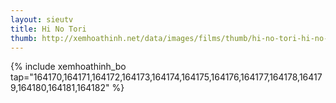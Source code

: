 ```yaml
---
layout: sieutv
title: Hi No Tori
thumb: http://xemhoathinh.net/data/images/films/thumb/hi-no-tori-hi-no-tori-2004.jpg
---
```

{% include xemhoathinh_bo tap="164170,164171,164172,164173,164174,164175,164176,164177,164178,164179,164180,164181,164182" %} 
